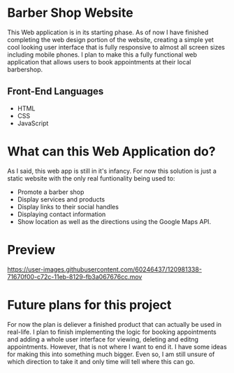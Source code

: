 



# Barber Shop Website
This Web application is in its starting phase. As of now I have finished completing the web design portion of the website, creating a simple yet cool looking user interface that is fully responsive to almost all screen sizes including mobile phones. I plan to make this a fully functional web application that allows users to book appointments at their local barbershop.

## Front-End Languages
- HTML
- CSS
- JavaScript

# What can this Web Application do?
As I said, this web app is still in it's infancy. For now this solution is just a static website with the only real funtionality being used to:
- Promote a barber shop 
- Display services and products
- Display links to their social handles 
- Displaying contact information 
- Show location as well as the directions using the Google Maps API.

# Preview
https://user-images.githubusercontent.com/60246437/120981338-71670f00-c72c-11eb-8129-fb3a067676cc.mov

# Future plans for this project
For now the plan is deliever a finished product that can actually be used in real-life. I plan to finish implementing the logic for booking appointments and adding a whole user interface for viewing, deleting and editng appointments. However, that is not where I want to end it. I have some ideas for making this into something much bigger. Even so, I am still unsure of which direction to take it and only time will tell where this can go.

